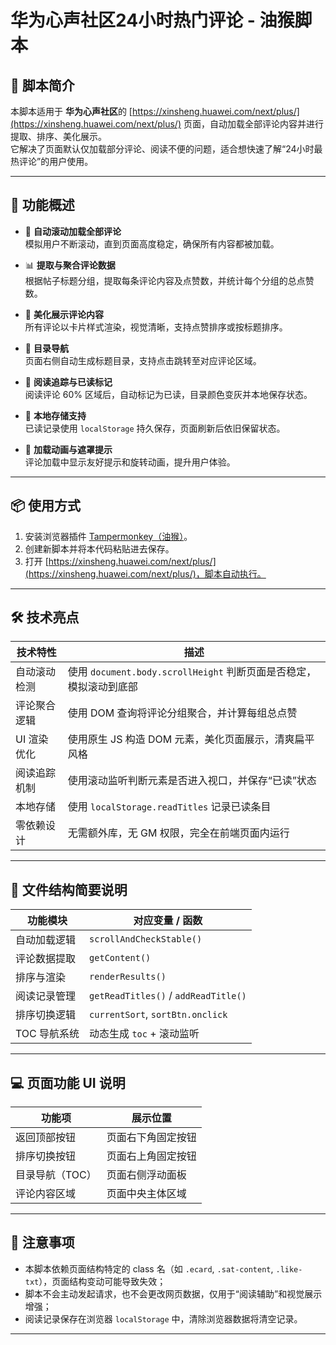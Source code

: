 # 华为心声社区24小时热门评论 - 油猴脚本

## 🧩 脚本简介

本脚本适用于 **华为心声社区**的 [https://xinsheng.huawei.com/next/plus/](https://xinsheng.huawei.com/next/plus/) 页面，自动加载全部评论内容并进行提取、排序、美化展示。  
它解决了页面默认仅加载部分评论、阅读不便的问题，适合想快速了解“24小时最热评论”的用户使用。

---

## 🚀 功能概述

- 🔄 **自动滚动加载全部评论**  
  模拟用户不断滚动，直到页面高度稳定，确保所有内容都被加载。

- 📊 **提取与聚合评论数据**  
  根据帖子标题分组，提取每条评论内容及点赞数，并统计每个分组的总点赞数。

- 🌟 **美化展示评论内容**  
  所有评论以卡片样式渲染，视觉清晰，支持点赞排序或按标题排序。

- 📌 **目录导航**  
  页面右侧自动生成标题目录，支持点击跳转至对应评论区域。

- 📖 **阅读追踪与已读标记**  
  阅读评论 60% 区域后，自动标记为已读，目录颜色变灰并本地保存状态。

- 🧠 **本地存储支持**  
  已读记录使用 `localStorage` 持久保存，页面刷新后依旧保留状态。

- 🎨 **加载动画与遮罩提示**  
  评论加载中显示友好提示和旋转动画，提升用户体验。

---

## 📦 使用方式

1. 安装浏览器插件 [Tampermonkey（油猴）](https://www.tampermonkey.net/)。
2. 创建新脚本并将本代码粘贴进去保存。
3. 打开 [https://xinsheng.huawei.com/next/plus/](https://xinsheng.huawei.com/next/plus/)，脚本自动执行。

---

## 🛠 技术亮点

| 技术特性        | 描述                                                                 |
|----------------|----------------------------------------------------------------------|
| 自动滚动检测    | 使用 `document.body.scrollHeight` 判断页面是否稳定，模拟滚动到底部   |
| 评论聚合逻辑    | 使用 DOM 查询将评论分组聚合，并计算每组总点赞                         |
| UI 渲染优化     | 使用原生 JS 构造 DOM 元素，美化页面展示，清爽扁平风格                 |
| 阅读追踪机制    | 使用滚动监听判断元素是否进入视口，并保存“已读”状态                     |
| 本地存储        | 使用 `localStorage.readTitles` 记录已读条目                           |
| 零依赖设计      | 无需额外库，无 GM 权限，完全在前端页面内运行                          |

---

## 🧩 文件结构简要说明

| 功能模块       | 对应变量 / 函数             |
|----------------|------------------------------|
| 自动加载逻辑   | `scrollAndCheckStable()`     |
| 评论数据提取   | `getContent()`               |
| 排序与渲染     | `renderResults()`            |
| 阅读记录管理   | `getReadTitles()` / `addReadTitle()` |
| 排序切换逻辑   | `currentSort`, `sortBtn.onclick` |
| TOC 导航系统   | 动态生成 `toc` + 滚动监听     |

---

## 💻 页面功能 UI 说明

| 功能项         | 展示位置         |
|----------------|------------------|
| 返回顶部按钮   | 页面右下角固定按钮 |
| 排序切换按钮   | 页面右上角固定按钮 |
| 目录导航（TOC）| 页面右侧浮动面板 |
| 评论内容区域   | 页面中央主体区域 |

---

## 📌 注意事项

- 本脚本依赖页面结构特定的 class 名（如 `.ecard`, `.sat-content`, `.like-txt`），页面结构变动可能导致失效；
- 脚本不会主动发起请求，也不会更改网页数据，仅用于“阅读辅助”和视觉展示增强；
- 阅读记录保存在浏览器 `localStorage` 中，清除浏览器数据将清空记录。

---
